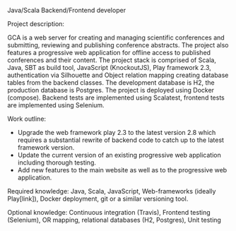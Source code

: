 Java/Scala Backend/Frontend developer

Project description:

GCA is a web server for creating and managing scientific conferences and submitting, reviewing and publishing conference abstracts. The project also features a progressive web application for offline access to published conferences and their content.
The project stack is comprised of Scala, Java, SBT as build tool, JavaScript (KnockoutJS), Play framework 2.3, authentication via Silhouette and Object relation mapping creating database tables from the backend classes. The development database is H2, the production database is Postgres. The project is deployed using Docker (compose). Backend tests are implemented using Scalatest, frontend tests are implemented using Selenium.

Work outline:
- Upgrade the web framework play 2.3 to the latest version 2.8 which requires a substantial rewrite of backend code to catch up to the latest framework version.
- Update the current version of an existing progressive web application including thorough testing.
- Add new features to the main website as well as to the progressive web application.

Required knowledge: Java, Scala, JavaScript, Web-frameworks (ideally Play[link]), Docker deployment, git or a similar versioning tool.

Optional knowledge: Continuous integration (Travis), Frontend testing (Selenium), OR mapping, relational databases (H2, Postgres), Unit testing
